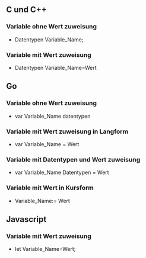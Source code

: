## C und C++
### Variable ohne Wert zuweisung
* Datentypen Variable_Name;
### Variable mit Wert zuweisung
* Datentypen Variable_Name=Wert

## Go
### Variable ohne Wert zuweisung
* var Variable_Name datentypen

### Variable mit Wert zuweisung in Langform
* var Variable_Name = Wert
### Variable mit Datentypen und Wert zuweisung
* var Variable_Name Datentypen = Wert
### Variable mit Wert in Kursform
* Variable_Name:= Wert

## Javascript
### Variable mit  Wert zuweisung
* let Variable_Name=Wert;

